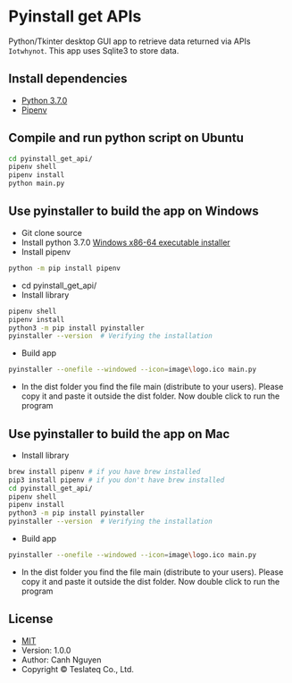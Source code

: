 # Pyinstall get APIs
Python/Tkinter desktop GUI app to retrieve data returned via APIs `Iotwhynot`. This app uses Sqlite3 to store data.

## Install dependencies
- [Python 3.7.0 ](https://www.python.org/downloads/release/python-370/)
- [Pipenv](https://pypi.org/project/pipenv/)

## Compile and run python script on Ubuntu
```bash
cd pyinstall_get_api/
pipenv shell
pipenv install
python main.py
```

## Use pyinstaller to build the app on Windows
- Git clone source
- Install python 3.7.0 [Windows x86-64 executable installer ](https://www.python.org/ftp/python/3.7.0/python-3.7.0-amd64.exe) 
- Install pipenv
```bash
python -m pip install pipenv
```
- cd pyinstall_get_api/
- Install library
```bash
pipenv shell
pipenv install
python3 -m pip install pyinstaller
pyinstaller --version  # Verifying the installation
```
- Build app
```bash
pyinstaller --onefile --windowed --icon=image\logo.ico main.py
```
- In the dist folder you find the file main (distribute to your users). Please copy it and paste it outside the dist folder. Now double click to run the program

## Use pyinstaller to build the app on Mac
- Install library
```bash
brew install pipenv # if you have brew installed
pip3 install pipenv # if you don't have brew installed
cd pyinstall_get_api/
pipenv shell
pipenv install
python3 -m pip install pyinstaller
pyinstaller --version  # Verifying the installation
```
- Build app
```bash
pyinstaller --onefile --windowed --icon=image\logo.ico main.py
```
- In the dist folder you find the file main (distribute to your users). Please copy it and paste it outside the dist folder. Now double click to run the program


## License
- [MIT](https://choosealicense.com/licenses/mit/)
- Version: 1.0.0
- Author: Canh Nguyen
- Copyright © Teslateq Co., Ltd.

